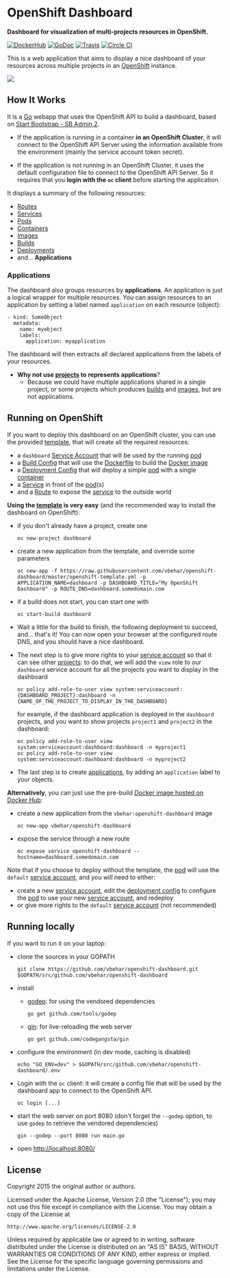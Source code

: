 # OpenShift Dashboard

**Dashboard for visualization of multi-projects resources in OpenShift.**

[![DockerHub](https://img.shields.io/badge/docker-vbehar%2Fopenshift--dashboard-008bb8.svg)](https://hub.docker.com/r/vbehar/openshift-dashboard/)
[![GoDoc](https://godoc.org/github.com/vbehar/openshift-dashboard?status.svg)](https://godoc.org/github.com/vbehar/openshift-dashboard)
[![Travis](https://travis-ci.org/vbehar/openshift-dashboard.svg?branch=master)](https://travis-ci.org/vbehar/openshift-dashboard)
[![Circle CI](https://circleci.com/gh/vbehar/openshift-dashboard/tree/master.svg?style=svg)](https://circleci.com/gh/vbehar/openshift-dashboard/tree/master)

This is a web application that aims to display a nice dashboard of your resources across multiple projects in an [OpenShift](http://www.openshift.org/) instance.

![](screenshot.png)

## How It Works

It is a [Go](http://golang.org/) webapp that uses the OpenShift API to build a dashboard, based on [Start Bootstrap - SB Admin 2](https://github.com/IronSummitMedia/startbootstrap-sb-admin-2).

* If the application is running in a container **in an OpenShift Cluster**, it will connect to the OpenShift API Server using the information available from the environment (mainly the service account token secret).

* If the application is not running in an OpenShift Cluster, it uses the default configuration file to connect to the OpenShift API Server. So it requires that you **login with the `oc` client** before starting the application.

It displays a summary of the following resources:

* [Routes](https://docs.openshift.org/latest/architecture/core_concepts/routes.html#overview)
* [Services](https://docs.openshift.org/latest/architecture/core_concepts/pods_and_services.html#services)
* [Pods](https://docs.openshift.org/latest/architecture/core_concepts/pods_and_services.html#pods)
* [Containers](https://docs.openshift.org/latest/architecture/core_concepts/containers_and_images.html#containers)
* [Images](https://docs.openshift.org/latest/architecture/core_concepts/builds_and_image_streams.html#image-streams)
* [Builds](https://docs.openshift.org/latest/architecture/core_concepts/builds_and_image_streams.html#builds)
* [Deployments](https://docs.openshift.org/latest/architecture/core_concepts/deployments.html)
* and... **Applications**

### Applications

The dashboard also groups resources by **applications**. An application is just a logical wrapper for multiple resources. You can assign resources to an application by setting a label named `application` on each resource (object):

  ```
  - kind: SomeObject
    metadata:
      name: myobject
      labels:
        application: myapplication
  ```

The dashboard will then extracts all declared applications from the labels of your resources.

* **Why not use [projects](https://docs.openshift.org/latest/architecture/core_concepts/projects_and_users.html#projects) to represents applications**?
  * Because we could have multiple applications shared in a single project, or some projects which produces [builds](https://docs.openshift.org/latest/architecture/core_concepts/builds_and_image_streams.html#builds) and [images](https://docs.openshift.org/latest/architecture/core_concepts/builds_and_image_streams.html#image-streams), but are not applications.

## Running on OpenShift

If you want to deploy this dashboard on an OpenShift cluster, you can use the provided [template](openshift-template.yml), that will create all the required resources:

* a `dashboard` [Service Account](https://docs.openshift.org/latest/architecture/core_concepts/projects_and_users.html#users) that will be used by the running [pod](https://docs.openshift.org/latest/architecture/core_concepts/pods_and_services.html#pods)
* a [Build Config](https://docs.openshift.org/latest/architecture/core_concepts/builds_and_image_streams.html#docker-build) that will use the [Dockerfile](Dockerfile) to build the [Docker image](https://docs.openshift.org/latest/architecture/core_concepts/containers_and_images.html#docker-images)
* a [Deployment Config](https://docs.openshift.org/latest/architecture/core_concepts/deployments.html#deployments-and-deployment-configurations) that will deploy a simple [pod](https://docs.openshift.org/latest/architecture/core_concepts/pods_and_services.html#pods) with a single [container](https://docs.openshift.org/latest/architecture/core_concepts/containers_and_images.html#containers)
* a [Service](https://docs.openshift.org/latest/architecture/core_concepts/pods_and_services.html#services) in front of the [pod](https://docs.openshift.org/latest/architecture/core_concepts/pods_and_services.html#pods)(s)
* and a [Route](https://docs.openshift.org/latest/architecture/core_concepts/routes.html#overview) to expose the [service](https://docs.openshift.org/latest/architecture/core_concepts/pods_and_services.html#services) to the outside world

**Using the [template](openshift-template.yml) is very easy** (and the recommended way to install the dashboard on OpenShift):

* if you don't already have a project, create one

  ```
  oc new-project dashboard
  ```
* create a new application from the template, and override some parameters

  ```
  oc new-app -f https://raw.githubusercontent.com/vbehar/openshift-dashboard/master/openshift-template.yml -p APPLICATION_NAME=dashboard -p DASHBOARD_TITLE="My OpenShift Dashboard" -p ROUTE_DNS=dashboard.somedomain.com
  ```

* if a build does not start, you can start one with

  ```
  oc start-build dashboard
  ```

* Wait a little for the build to finish, the following deployment to succeed, and... that's it! You can now open your browser at the configured route DNS, and you should have a nice dashboard.
* The next step is to give more rights to your [service account](https://docs.openshift.org/latest/architecture/core_concepts/projects_and_users.html#users) so that it can see other [projects](https://docs.openshift.org/latest/architecture/core_concepts/projects_and_users.html#projects): to do that, we will add the `view` role to our `dashboard` service account for all the projects you want to display in the dashboard

  ```
  oc policy add-role-to-user view system:serviceaccount:{DASHBOARD_PROJECT}:dashboard -n {NAME_OF_THE_PROJECT_TO_DISPLAY_IN_THE_DASHBOARD}
  ```

  for example, if the dashboard application is deployed in the `dashboard` projects, and you want to show projects `project1` and `project2` in the dashboard:

  ```
  oc policy add-role-to-user view system:serviceaccount:dashboard:dashboard -n myproject1
  oc policy add-role-to-user view system:serviceaccount:dashboard:dashboard -n myproject2
  ```

* The last step is to create [applications](#applications), by adding an `application` label to your objects.

**Alternatively**, you can just use the pre-build [Docker image hosted on Docker Hub](https://hub.docker.com/r/vbehar/openshift-dashboard/):

* create a new application from the `vbehar:openshift-dashboard` image

  ```
  oc new-app vbehar/openshift-dashboard
  ```
* expose the service through a new route

  ```
  oc expose service openshift-dashboard --hostname=dashboard.somedomain.com
  ```

Note that if you choose to deploy without the template, the [pod](https://docs.openshift.org/latest/architecture/core_concepts/pods_and_services.html#pods) will use the `default` [service account](https://docs.openshift.org/latest/architecture/core_concepts/projects_and_users.html#users), and you will need to either:

* create a new [service account](https://docs.openshift.org/latest/architecture/core_concepts/projects_and_users.html#users), edit the [deployment config](https://docs.openshift.org/latest/architecture/core_concepts/deployments.html#deployments-and-deployment-configurations) to configure the [pod](https://docs.openshift.org/latest/architecture/core_concepts/pods_and_services.html#pods) to use your new [service account](https://docs.openshift.org/latest/architecture/core_concepts/projects_and_users.html#users), and redeploy
* or give more rights to the `default` [service account](https://docs.openshift.org/latest/architecture/core_concepts/projects_and_users.html#users) (not recommended)

## Running locally

If you want to run it on your laptop:

* clone the sources in your GOPATH

	```
	git clone https://github.com/vbehar/openshift-dashboard.git $GOPATH/src/github.com/vbehar/openshift-dashboard
	```
* install 
	* [godep](https://github.com/tools/godep): for using the vendored dependencies

	  ```
	  go get github.com/tools/godep
	  ```
	* [gin](https://github.com/codegangsta/gin): for live-reloading the web server

	  ```
	  go get github.com/codegangsta/gin
	  ```
* configure the environment (in dev mode, caching is disabled)

  ```
  echo "GO_ENV=dev" > $GOPATH/src/github.com/vbehar/openshift-dashboard/.env
  ```
* Login with the `oc` client: it will create a config file that will be used by the dashboard app to connect to the OpenShift API.

	```
	oc login [...]
	```
* start the web server on port 8080 (don't forget the `--godep` option, to use `godep` to retrieve the vendored dependencies)

	```
	gin --godep --port 8080 run main.go
	```
* open <http://localhost:8080/>

## License

Copyright 2015 the original author or authors.

Licensed under the Apache License, Version 2.0 (the "License");
you may not use this file except in compliance with the License.
You may obtain a copy of the License at

    http://www.apache.org/licenses/LICENSE-2.0

Unless required by applicable law or agreed to in writing, software
distributed under the License is distributed on an "AS IS" BASIS,
WITHOUT WARRANTIES OR CONDITIONS OF ANY KIND, either express or implied.
See the License for the specific language governing permissions and
limitations under the License.
